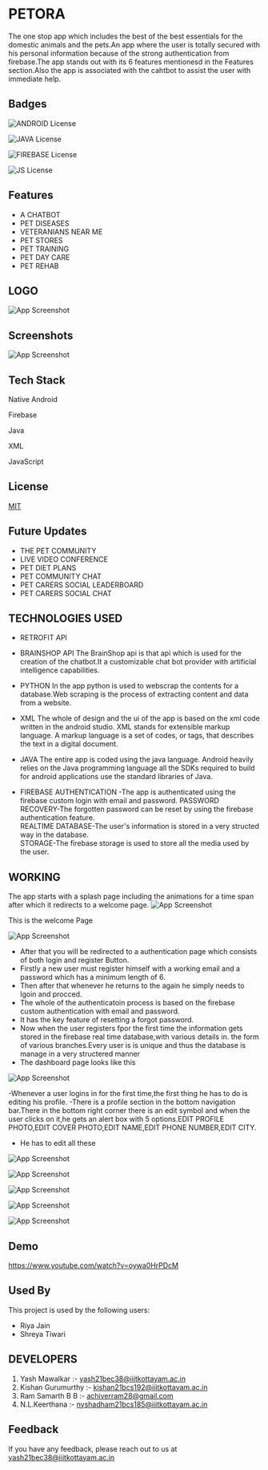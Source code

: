 # PETORA
The one stop app which includes the best of the best essentials 
for the domestic animals and the pets.An app where the user is totally secured
with his personal information because of the strong authentication 
from firebase.The app stands out with its 6 features mentionesd 
in the Features section.Also the app is associated with the 
cahtbot to assist the user with immediate help.



## Badges



![ANDROID License](https://img.shields.io/badge/Android-3DDC84?style=for-the-badge&logo=android&logoColor=white)

![JAVA License](https://img.shields.io/badge/Java-ED8B00?style=for-the-badge&logo=java&logoColor=white)

![FIREBASE License](https://img.shields.io/badge/firebase-ffca28?style=for-the-badge&logo=firebase&logoColor=black)

![JS License](https://img.shields.io/badge/JavaScript-323330?style=for-the-badge&logo=javascript&logoColor=F7DF1E)





## Features

- A CHATBOT
- PET DISEASES
- VETERANIANS NEAR ME
- PET STORES
- PET TRAINING
- PET DAY CARE
- PET REHAB

    
## LOGO
![App Screenshot](https://github.com/Yash-Mawalkar/Database_For_App/blob/main/app_icon_1.png)

## Screenshots

![App Screenshot](https://github.com/Yash-Mawalkar/Database_For_App/blob/main/WhatsApp%20Image%202022-03-31%20at%202.47.41%20AM.jpeg)


## Tech Stack
Native Android

Firebase

Java

XML

JavaScript


## License

[MIT](https://choosealicense.com/licenses/mit/)


## Future Updates
- THE PET COMMUNITY
- LIVE VIDEO CONFERENCE
- PET DIET PLANS
- PET COMMUNITY CHAT
- PET CARERS SOCIAL LEADERBOARD
- PET CARERS SOCIAL CHAT
## TECHNOLOGIES USED
- RETROFIT API
- BRAINSHOP API
The BrainShop api is that api which is used for the creation
of the chatbot.It a customizable chat bot provider with artificial intelligence capabilities.

- PYTHON
In the app python is used to webscrap the contents for a 
database.Web scraping is the process of  extracting content and data from a website.

- XML
The whole of design and the ui of the app is based on the 
xml code written in the android studio.
XML stands for extensible markup language. A markup language is a set of codes, or tags, that describes the text in a digital document.

- JAVA
The entire app is coded using the java language.
Android heavily relies on the Java programming language all the SDKs required to build for android applications use the standard libraries of Java.

- FIREBASE
AUTHENTICATION -The app is authenticated using the 
firebase custom login with email and password.
PASSWORD RECOVERY-The forgotten password can be reset 
by using the firebase authentication feature.      
REALTIME DATABASE-The user's information is stored in a very
structed way in the database.      
STORAGE-The firebase storage is used to store all the media
used by the user.

## WORKING
The app starts with a splash page including the animations for a time span after which it redirects to a welcome page.
![App Screenshot](https://github.com/achiverram28/fire-baseapp/blob/master/38157E7E-9310-4E38-8023-264397CDD94A.png)

This is the welcome Page

![App Screenshot](https://github.com/achiverram28/fire-baseapp/blob/master/64534A13-F9E1-4193-8FA4-648EB720534C.png)

- After that you will be redirected to a authentication page which consists of both login and register Button.
- Firstly a new user must register himself with a working email and a password which has a minimum length of 6.
- Then after that whenever he returns to the again he simply needs to lgoin and procced.
- The whole of the authenticatoin process is based on the firebase custom authentication with email and password.
- It has the key feature of resetting a forgot password.
- Now when the user registers fpor the first time the information gets stored in the firebase real time database,with various details in. the form of various branches.Every user is is unique and thus the database is manage in a very structered manner
- The dashboard page looks like this
 
 

![App Screenshot](https://github.com/Yash-Mawalkar/Database_For_App/blob/main/WhatsApp%20Image%202022-03-31%20at%202.47.41%20AM.jpeg)

-Whenever a user logins in for the first time,the first thing he has to do is editing his profile.
-There is a profile section in the bottom navigation bar.There in the bottom right corner there is an edit symbol and when the user clicks on it,he gets 
an alert box with 5 options.EDIT PROFILE PHOTO,EDIT COVER PHOTO,EDIT NAME,EDIT PHONE NUMBER,EDIT CITY.
- He has to edit all these 

![App Screenshot](https://github.com/achiverram28/fire-baseapp/blob/master/2C20147B-6324-4F1F-AF64-7BCDCAD6D7F7_1_105_c.jpeg)


![App Screenshot](https://github.com/achiverram28/fire-baseapp/blob/master/1B8D6D37-A2C7-4BD4-9466-185E21A4075E_1_105_c.jpeg)


![App Screenshot](https://github.com/achiverram28/fire-baseapp/blob/master/6E7BCA24-47CF-40C2-BDFE-55475F4B2A4E_1_105_c.jpeg)


![App Screenshot](https://github.com/achiverram28/fire-baseapp/blob/master/6BCA5167-1C54-4E19-A08F-CB87E5D02C9B.jpeg)


![App Screenshot](https://github.com/achiverram28/fire-baseapp/blob/master/A11E2AF4-D5D8-4610-8AF0-7855D6FFC2C6_1_105_c.jpeg)









## Demo

https://www.youtube.com/watch?v=oywa0HrPDcM


## Used By

This project is used by the following users:
- Riya Jain
- Shreya Tiwari



## DEVELOPERS
1) Yash Mawalkar :- yash21bec38@iiitkottayam.ac.in
2) Kishan Gurumurthy :- kishan21bcs192@iiitkottayam.ac.in
3) Ram Samarth B B :- achiverram28@gmail.com
4) N.L.Keerthana :- nyshadham21bcs185@iiitkottayam.ac.in
## Feedback

If you have any feedback, please reach out to us at yash21bec38@iiitkottayam.ac.in

